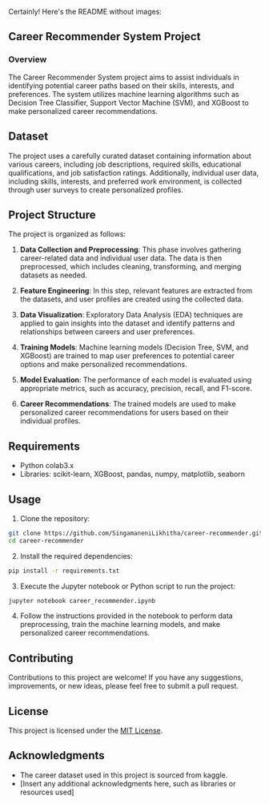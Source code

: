 Certainly! Here's the README without images:

## Career Recommender System Project

### Overview

The Career Recommender System project aims to assist individuals in identifying potential career paths based on their skills, interests, and preferences. The system utilizes machine learning algorithms such as Decision Tree Classifier, Support Vector Machine (SVM), and XGBoost to make personalized career recommendations.

## Dataset

The project uses a carefully curated dataset containing information about various careers, including job descriptions, required skills, educational qualifications, and job satisfaction ratings. Additionally, individual user data, including skills, interests, and preferred work environment, is collected through user surveys to create personalized profiles.

## Project Structure

The project is organized as follows:

1. **Data Collection and Preprocessing**: This phase involves gathering career-related data and individual user data. The data is then preprocessed, which includes cleaning, transforming, and merging datasets as needed.

2. **Feature Engineering**: In this step, relevant features are extracted from the datasets, and user profiles are created using the collected data.

3. **Data Visualization**: Exploratory Data Analysis (EDA) techniques are applied to gain insights into the dataset and identify patterns and relationships between careers and user preferences.

4. **Training Models**: Machine learning models (Decision Tree, SVM, and XGBoost) are trained to map user preferences to potential career options and make personalized recommendations.

5. **Model Evaluation**: The performance of each model is evaluated using appropriate metrics, such as accuracy, precision, recall, and F1-score.

6. **Career Recommendations**: The trained models are used to make personalized career recommendations for users based on their individual profiles.

## Requirements

- Python colab3.x
- Libraries: scikit-learn, XGBoost, pandas, numpy, matplotlib, seaborn

## Usage

1. Clone the repository:

```bash
git clone https://github.com/SingamaneniLikhitha/career-recommender.git
cd career-recommender
```

2. Install the required dependencies:

```bash
pip install -r requirements.txt
```

3. Execute the Jupyter notebook or Python script to run the project:

```bash
jupyter notebook career_recommender.ipynb
```

4. Follow the instructions provided in the notebook to perform data preprocessing, train the machine learning models, and make personalized career recommendations.

## Contributing

Contributions to this project are welcome! If you have any suggestions, improvements, or new ideas, please feel free to submit a pull request.

## License

This project is licensed under the [MIT License](LICENSE).

## Acknowledgments

- The career dataset used in this project is sourced from kaggle.
- [Insert any additional acknowledgments here, such as libraries or resources used]
